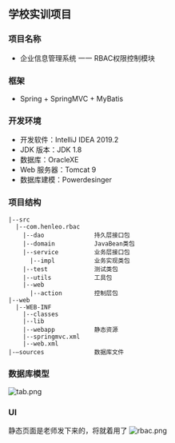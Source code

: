 ## 学校实训项目
### 项目名称
- 企业信息管理系统 一一 RBAC权限控制模块

### 框架
- Spring + SpringMVC + MyBatis

### 开发环境
- 开发软件：IntelliJ IDEA 2019.2
- JDK 版本：JDK 1.8
- 数据库：OracleXE
- Web 服务器：Tomcat 9
- 数据库建模：Powerdesinger

### 项目结构
```
|--src
  |--com.henleo.rbac
    |--dao				持久层接口包
    |--domain			JavaBean类包
    |--service			业务层接口包
	  |--impl			业务实现类包
    |--test				测试类包
	|--utils			工具包
	|--web				
	  |--action			控制层包
|--web
  |--WEB-INF
	|--classes
	|--lib
	|--webapp			静态资源
	|--springmvc.xml	
	|--web.xml
|-—sources				数据库文件
```

### 数据库模型
![tab.png](https://i.loli.net/2019/11/03/ji9YfRyWslkLSte.png)


### UI
静态页面是老师发下来的，将就着用了
![rbac.png](https://i.loli.net/2019/11/03/m2Kb6T7PzJvyujN.png)